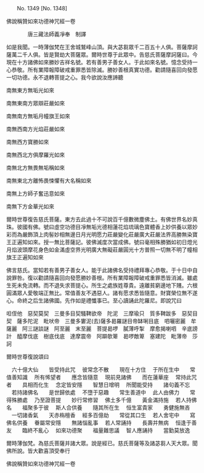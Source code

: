 ﻿　　No. 1349 [No. 1348]

佛說稱贊如來功德神咒經一卷

　　　　唐三藏法師義凈奉　制譯


如是我聞。一時薄伽梵在王舍城鷲峰山頂。與大苾芻眾千二百五十人俱。菩薩摩訶薩萬二千人俱。皆是賢劫大菩薩眾。爾時世尊于此眾中。告慈氏菩薩摩訶薩曰。今現在十方諸佛如來勝妙吉祥名號。若有善男子善女人。于此如來名號。憶念受持一心恭敬。所有業障報障破戒重罪悉皆除滅。勝妙善根真實功德。勸請隨喜回向發愿一切功德。永不退轉菩提之心。我今欲說汝應諦聽

南無東方無垢光如來

南無東南方眾辯莊嚴如來

南無南方無垢月幢旗王如來

南無西南方光焰莊嚴如來

南無西方寶勝如來

南無西北方俱摩羅光如來

南無北方無畏無垢稱如來

南無東北方離怖畏悚懼有大名稱如來

南無上方師子奮迅意如來

南無下方金華光如來

爾時世尊復告慈氏菩薩。東方去此過十不可說百千億數微塵佛土。有佛世界名妙真珠。彼國有佛。號曰虛空功德目凈無垢光德相蓮花焰琉璃色寶體香上妙供養以眾妙彩而為嚴飾頂上肉髻妙相無邊日月光明愿力莊嚴變化莊嚴廣大莊嚴法界高勝無染寶王正遍知如來。授一無比菩薩記。彼佛滅度次當成佛。號曰毫相殊勝猶如初日燈光月焰波頭摩花身色如金滿虛空界光明廣大無礙莊嚴圓光十方普照一切無不明了幢相旗王正遍知如來

佛言慈氏。當知若有善男子善女人。能于此諸佛名受持禮拜專心恭敬。于十日中自說罪咎。復以勸請隨喜回向發愿勝妙善根。所有業障報障破戒重罪悉皆消滅。雖處生死未免流轉。而不退失求菩提心。所生之處族姓尊貴。遠離貧窮邊地下賤。六根圓滿眾人愛敬端正無比。常值善友不遇惡人。諸有愿求悉皆隨意。財寶榮位無不遂心。命終之后生諸佛國。先作如是禮懺事已。至心讀誦此陀羅尼。即說咒曰

呾侄他　惡契莫契　三曼多目契騷鞞欲帝　陀泥　三摩瑜只　質多鞞跋多　惡契目契　薩多陀泥　毗吠帝　三曼多寠泥(去)薩多曷羅謎目帝缽唎目底　呬囇密麗　牟薩麗　阿三謎談謎　阿至麗　末至麗　菩提曷啰　膩薄呼掣　摩愈揭喇呬　辛底謗計　醯摩伐底　樹底伐底　達摩震帝　阿躃欹箄　曷啰敵箄　塞建陀　毗薄帝　莎訶

爾時世尊復說頌曰

　六十億大仙　　皆受持此咒
　彼常念不散　　現在十方住
　于所在生中　　常值善知識
　所有悕望者　　應念皆隨意
　現前見諸佛　　而在蓮華座
　常持此咒者　　具相而化生
　念定皆安隱　　智慧日增明
　所聞能受持　　諸句義不忘
　若持諸佛名　　是世歸依處
　不墮于惡趣　　常生善道中
　此人由佛力　　常得殊勝處
　乃至證菩提　　妙行常修習
　佛土多千億　　黃金滿持施
　若人持佛名　　福聚多于彼
　斯人合供養　　隨其所在生
　恒生富貴家　　勇健施無吝
　一切諸香氣　　天赤栴檀香
　經多百億劫　　常從其口生
　若人舍宅中　　寫佛名供養
　眷屬常安隱　　無諸惱亂事
　若人常誦持　　長壽并無病
　恒逢于善友　　臨終不亂心
　如來功德聚　　福量難思議
　智人應誦持　　當勤莫放逸　

爾時薄伽梵。為慈氏菩薩并諸大眾。說是經已。慈氏菩薩等及諸苾芻人天大眾。聞佛所說。皆大歡喜頂受奉行

佛說稱贊如來功德神咒經一卷
